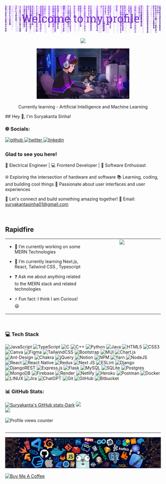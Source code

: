 <p align="center">
  <img src="/header.png"/>
</p>
<p align="center">
   <img src="https://readme-typing-svg.demolab.com?font=Roboto+Slab&color=%237E3ACE&size=35&center=true&vCenter=true&width=450&duration=1500&pause=1000&lines=Suryakanta+Sinha;Software+Engineer" width="auto" height="35"/>
</p>
<p align="center">
  <img alt="Coding GIF" width="300" height="auto" src="/coding.gif"/>
</p>
<p align="center">Currently learning - Artificial Intelligence and Machine Learning</p>
## Hey 👋, I'm Suryakanta Sinha!  
  
### 🌐 Socials:
<a href="https://github.com/Suryakanta2001" target="_blank">
<img src=https://img.shields.io/badge/github-%2324292e.svg?&style=for-the-badge&logo=github&logoColor=white alt=github style="margin-bottom: 5px;" />
</a>
<a href="https://twitter.com/M_LustFLife" target="_blank">
<img src=https://img.shields.io/badge/twitter-%2300acee.svg?&style=for-the-badge&logo=twitter&logoColor=white alt=twitter style="margin-bottom: 5px;" />
</a>
<a href="https://linkedin.com/in/suryakanta-sinha" target="_blank">
<img src=https://img.shields.io/badge/linkedin-%231E77B5.svg?&style=for-the-badge&logo=linkedin&logoColor=white alt=linkedin style="margin-bottom: 5px;" />
</a>  
  



### Glad to see you here!  
🔧 Electrical Engineer | 💻 Frontend Developer | 🚀 Software Enthusiast

🌐 Exploring the intersection of hardware and software
📚 Learning, coding, and building cool things
🎨 Passionate about user interfaces and user experiences

🌟 Let's connect and build something amazing together!
📧 Email: suryakantasinha01@gmail.com  
  

<br/>  


## Rapidfire  
<table><tr><td valign="top" width="50%">

- 🔭 I’m currently working on some MERN Technologies  
  

- 🌱 I’m currently learning Next.js, React, Tailwind CSS , Typescript 
  

- ❓ Ask me about anything related to the MERN stack and related technologies  
  

- ⚡ Fun fact: I think I am Curious!😃  


</td><td valign="top" width="50%">

<div align="center">
<img src=https://github.com/Suryakanta2001/Suryakanta2001/assets/91490320/9946dfc7-1752-45bb-8f39-7a8a6433c7be/>
</div>  


</td></tr></table>  

<br/>  


### 💻 Tech Stack  
![JavaScript](https://img.shields.io/badge/javascript-%23323330.svg?style=flat&logo=javascript&logoColor=%23F7DF1E) 
![TypeScript](https://img.shields.io/badge/typescript-%23007ACC.svg?style=flat&logo=typescript&logoColor=white) 
![C](https://img.shields.io/badge/c-%2300599C.svg?style=flat&logo=c&logoColor=white) 
![C++](https://img.shields.io/badge/c++-%2300599C.svg?style=flat&logo=c%2B%2B&logoColor=white) 
![Python](https://img.shields.io/badge/python-3670A0?style=flat&logo=python&logoColor=ffdd54) 
![Java](https://img.shields.io/badge/java-%23ED8B00.svg?style=flat&logo=java&logoColor=white) 
![HTML5](https://img.shields.io/badge/html5-%23E34F26.svg?style=flat&logo=html5&logoColor=white)
![CSS3](https://img.shields.io/badge/css3-%231572B6.svg?style=flat&logo=css3&logoColor=white)
![Canva](https://img.shields.io/badge/Canva-%2300C4CC.svg?style=flat&logo=Canva&logoColor=white)
![Figma](https://img.shields.io/badge/figma-%23F24E1E.svg?style=flat&logo=figma&logoColor=white)
![TailwindCSS](https://img.shields.io/badge/tailwindcss-%2338B2AC.svg?style=flat&logo=tailwind-css&logoColor=white)
![Bootstrap](https://img.shields.io/badge/bootstrap-%23563D7C.svg?style=flat&logo=bootstrap&logoColor=white) 
![MUI](https://img.shields.io/badge/MUI-%230081CB.svg?style=flat&logo=material-ui&logoColor=white)
![Chart.js](https://img.shields.io/badge/chart.js-F5788D.svg?style=flat&logo=chart.js&logoColor=white)
![Ant-Design](https://img.shields.io/badge/-AntDesign-%230170FE?style=flat&logo=ant-design&logoColor=white) 
![Chakra](https://img.shields.io/badge/chakra-%234ED1C5.svg?style=flat&logo=chakraui&logoColor=white) 
![jQuery](https://img.shields.io/badge/jquery-%230769AD.svg?style=flat&logo=jquery&logoColor=white)
![Notion](https://img.shields.io/badge/Notion-%23000000.svg?style=flat&logo=notion&logoColor=white)
![NPM](https://img.shields.io/badge/NPM-%23000000.svg?style=flat&logo=npm&logoColor=white)
![Yarn](https://img.shields.io/badge/yarn-%232C8EBB.svg?style=flat&logo=yarn&logoColor=white)
![NodeJS](https://img.shields.io/badge/node.js-6DA55F?style=flat&logo=node.js&logoColor=white)
![React](https://img.shields.io/badge/react-%2320232a.svg?style=flat&logo=react&logoColor=%2361DAFB) 
![React Native](https://img.shields.io/badge/react_native-%2320232a.svg?style=flat&logo=react&logoColor=%2361DAFB) 
![Redux](https://img.shields.io/badge/redux-%23593d88.svg?style=flat&logo=redux&logoColor=white)
![Next JS](https://img.shields.io/badge/Next-black?style=flat&logo=next.js&logoColor=white)
![ESLint](https://img.shields.io/badge/ESLint-4B3263?style=flat&logo=eslint&logoColor=white)
![Django](https://img.shields.io/badge/django-%23092E20.svg?style=flat&logo=django&logoColor=white) 
![DjangoREST](https://img.shields.io/badge/DJANGO-REST-ff1709?style=flat&logo=django&logoColor=white&color=ff1709&labelColor=gray) 
![Express.js](https://img.shields.io/badge/express.js-%23404d59.svg?style=flat&logo=express&logoColor=%2361DAFB) 
![Flask](https://img.shields.io/badge/flask-%23000.svg?style=flat&logo=flask&logoColor=white)
![MySQL](https://img.shields.io/badge/mysql-%2300f.svg?style=flat&logo=mysql&logoColor=white) 
![SQLite](https://img.shields.io/badge/sqlite-%2307405e.svg?style=flat&logo=sqlite&logoColor=white) 
![Postgres](https://img.shields.io/badge/postgres-%23316192.svg?style=flat&logo=postgresql&logoColor=white)
![MongoDB](https://img.shields.io/badge/MongoDB-%234ea94b.svg?style=flat&logo=mongodb&logoColor=white)
![Firebase](https://img.shields.io/badge/firebase-%23039BE5.svg?style=flat&logo=firebase)
![Render](https://img.shields.io/badge/Render-%46E3B7.svg?style=flat&logo=render&logoColor=white)
![Netlify](https://img.shields.io/badge/netlify-%23000000.svg?style=flat&logo=netlify&logoColor=#00C7B7)
![Heroku](https://img.shields.io/badge/heroku-%23430098.svg?style=flat&logo=heroku&logoColor=white)
![Postman](https://img.shields.io/badge/Postman-FF6C37?style=flat&logo=postman&logoColor=white)
![Docker](https://img.shields.io/badge/docker-%230db7ed.svg?style=flat&logo=docker&logoColor=white) 
![LINUX](https://img.shields.io/badge/Linux-FCC624?style=flat&logo=linux&logoColor=black)
![Jira](https://img.shields.io/badge/jira-%230A0FFF.svg?style=flat&logo=jira&logoColor=white)
![ChatGPT](https://img.shields.io/badge/chatGPT-74aa9c?style=flat&logo=openai&logoColor=white)
![Git](https://img.shields.io/badge/git-%23F05033.svg?style=flat&logo=git&logoColor=white)
![GitHub](https://img.shields.io/badge/github-%23121011.svg?style=flat&logo=github&logoColor=white)
![Bitbucket](https://img.shields.io/badge/bitbucket-%230047B3.svg?style=flat&logo=bitbucket&logoColor=white)
<br/>  


### 📊 GitHub Stats:
[![Suryakanta's GitHub stats-Dark](https://github-readme-stats.vercel.app/api?username=Suryakanta2001&theme=dark&count_private=true&show_icons=true)](https://github.com/Suryakanta2001/github-readme-stats#gh-dark-mode-only)
![](https://github-readme-streak-stats.herokuapp.com/?user=Suryakanta2001&theme=dark)<br/>
![](https://github-readme-stats.vercel.app/api/top-langs/?username=Suryakanta2001&count_private=true&show_icons=true&theme=dark)
<br/>  

![Profile views counter](https://komarev.com/ghpvc/?username=Suryakanta2001&&style=flat-square)  
<br />

----
<img src="https://github.com/Suryakanta2001/Suryakanta2001/blob/master/header_.png" />

<a href="https://www.buymeacoffee.com/SuryakantaSinha" target="_blank"><img src="https://cdn.buymeacoffee.com/buttons/default-orange.png" alt="Buy Me A Coffee" height="41" width="174"></a>
